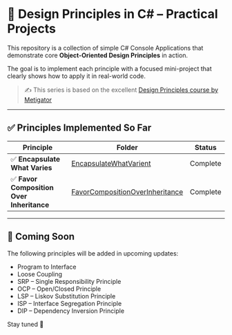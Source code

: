 # 🧠 Design Principles in C# – Practical Projects

This repository is a collection of simple C# Console Applications that demonstrate core **Object-Oriented Design Principles** in action.

The goal is to implement each principle with a focused mini-project that clearly shows how to apply it in real-world code.

> ✍️ This series is based on the excellent [Design Principles course by Metigator](https://www.youtube.com/playlist?list=PL4n1Qos4Tb6ThSyydEJTm7xJ3qEwE8Oyu)

---

## ✅ Principles Implemented So Far

| Principle | Folder | Status |
|----------|--------|--------|
| ✅ **Encapsulate What Varies** | [EncapsulateWhatVarient](https://github.com/shahdqalalweh/DesignPrinciplesDemo-CSharp/tree/main/EncapsulateWhatVarient) | Complete |
| ✅ **Favor Composition Over Inheritance** | [FavorCompositionOverInheritance](https://github.com/shahdqalalweh/DesignPrinciplesDemo-CSharp/tree/main/FavorCompositionOverInheritance) | Complete |

---

## 🚧 Coming Soon

The following principles will be added in upcoming updates:

- Program to Interface
- Loose Coupling
- SRP – Single Responsibility Principle
- OCP – Open/Closed Principle
- LSP – Liskov Substitution Principle
- ISP – Interface Segregation Principle
- DIP – Dependency Inversion Principle

Stay tuned 👀

